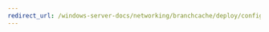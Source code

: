 ```yaml
---
redirect_url: /windows-server-docs/networking/branchcache/deploy/configure-wsus-content-servers
---
```

  

